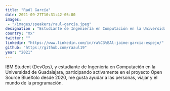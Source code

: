 ```yaml
---
title: "Raúl García"
date: 2021-09-27T10:31:42-05:00
images:
 - "/images/speakers/raul-garcia.jpeg"
designation : "Estudiante de Ingeniería en Computación en la Universidad de Guadalajara"
country: "mx"
twitter: ""
linkedin: "https://www.linkedin.com/in/ra%C3%BAl-jaime-garcia-espejo/"
github: "https://github.com/raaul19"
year: "2021"
---
```



IBM Student (DevOps), y estudiante de Ingeniería en Computación en la Universidad de Guadalajara, participando activamente en el proyecto Open Source BlueXolo desde 2020, me gusta ayudar a las personas, viajar y el mundo de la programación.

